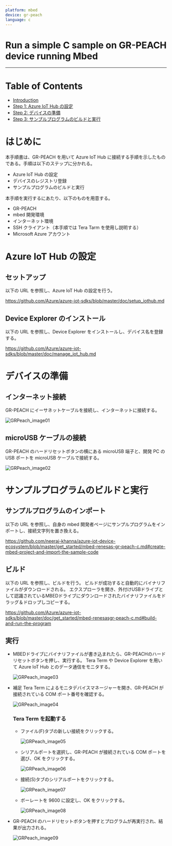 ```yaml
---
platform: mbed
device: gr-peach
language: c
---
```


Run a simple C sample on GR-PEACH device running Mbed
===
---

# Table of Contents

-   [Introduction](#Introduction)
-   [Step 1: Azure IoT Hub の設定](#Prerequisites)
-   [Step 2: デバイスの準備](#PrepareDevice)
-   [Step 3: サンプルプログラムのビルドと実行](#Build)

<a name="Introduction"></a>
# はじめに 

本手順書は、GR-PEACH を用いて Azure IoT Hub に接続する手順を示したものである。手順は以下のステップに分かれる。 

-   Azure IoT Hub の設定 
-   デバイスのレジストリ登録 
-   サンプルプログラムのビルドと実行 
 
本手順を実行するにあたり、以下のものを用意する。 

-   GR-PEACH 
-   mbed 開発環境 
-   インターネット環境 
-   SSH クライアント（本手順では Tera Tarm を使用し説明する） 
-   Microsoft Azure アカウント 
 

<a name="Prerequisites"></a>
# Azure IoT Hub の設定 

## セットアップ 

以下の URL を参照し、Azure IoT Hub の設定を行う。

<https://github.com/Azure/azure-iot-sdks/blob/master/doc/setup_iothub.md> 

## Device Explorer のインストール
 
以下の URL を参照し、Device Explorer をインストールし、デバイス名を登録する。 

<https://github.com/Azure/azure-iot-sdks/blob/master/doc/manage_iot_hub.md> 


<a name="PrepareDevice"></a>
# デバイスの準備 

## インターネット接続 
GR-PEACH にイーサネットケーブルを接続し、インターネットに接続する。 

![GRPeach\_image01](media/mbed-gr-peach-c-image01.png)
 
## microUSB ケーブルの接続 
GR-PEACH のハードリセットボタンの横にある microUSB 端子と、開発 PC の USB ポートを microUSB ケーブルで接続する。 

![GRPeach\_image02](media/mbed-gr-peach-c-image02.png)
 
 
<a name="Build"></a>
# サンプルプログラムのビルドと実行 
 
## サンプルプログラムのインポート 

以下の URL を参照し、自身の mbed 開発者ページにサンプルプログラムをインポートし、接続文字列を置き換える。 
 
<https://github.com/neeraj-khanna/azure-iot-device-ecosystem/blob/master/get_started/mbed-renesas-gr-peach-c.md#create-mbed-project-and-import-the-sample-code>

## ビルド 

以下の URL を参照し、ビルドを行う。 
ビルドが成功すると自動的にバイナリファイルがダウンロードされる。 
エクスプローラを開き、外付けUSBドライブとして認識されているMBEDドライブにダウンロードされたバイナリファイルをドラッグ＆ドロップしコピーする。 
 
<https://github.com/Azure/azure-iot-sdks/blob/master/doc/get_started/mbed-renesasgr-peach-c.md#build-and-run-the-program> 
 
## 実行 

-   MBEDドライブにバイナリファイルが書き込まれたら、GR-PEACHのハードリセットボタンを押し、実行する。 
Tera Term や Device Explorer を用いて Azure IoT Hub とのデータ通信をモニタする。 

    ![GRPeach\_image03](media/mbed-gr-peach-c-image03.png)
 
-   補足 Tera Term によるモニタデバイスマネージャーを開き、GR-PEACH が接続されている COM ポート番号を確認する。 

    ![GRPeach\_image04](media/mbed-gr-peach-c-image04.png)

    ### Tera Term を起動する

    -   ファイル(F)タブの新しい接続をクリックする。 

        ![GRPeach\_image05](media/mbed-gr-peach-c-image05.png)
  
    -   シリアルポートを選択し、GR-PEACH が接続されている COM ポートを選び、OK をクリックする。 

        ![GRPeach\_image06](media/mbed-gr-peach-c-image06.png)
 
    -   接続(S)タブのシリアルポートをクリックする。 

        ![GRPeach\_image07](media/mbed-gr-peach-c-image07.png)

    -   ボーレートを 9600 に設定し、OK をクリックする。 

        ![GRPeach\_image08](media/mbed-gr-peach-c-image08.png)
 
-   GR-PEACH のハードリセットボタンを押すとプログラムが再実行され、結果が出力される。 

    ![GRPeach\_image09](media/mbed-gr-peach-c-image09.png)
